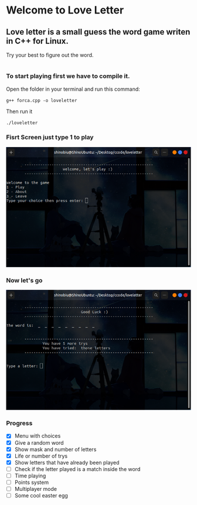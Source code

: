 # Welcome to Love Letter

## Love letter is a small guess the word game writen in C++ for Linux.

Try your best to figure out the word.</br>

#

### To start playing first we have to compile it.

Open the folder in your terminal and run this command:

```
g++ forca.cpp -o loveletter
```

Then run it

```
./loveletter
```

### Fisrt Screen just type 1 to play

![](./screen/menu.png)

### Now let's go

![](./screen/game.png)

### Progress

-   [x] Menu with choices
-   [x] Give a random word
-   [x] Show mask and number of letters
-   [x] Life or number of trys
-   [x] Show letters that have already been played
-   [ ] Check if the letter played is a match inside the word
-   [ ] Time playing
-   [ ] Points system
-   [ ] Multiplayer mode
-   [ ] Some cool easter egg
